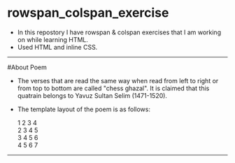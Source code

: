 ﻿# rowspan_colspan_exercise
- In this repostory I have rowspan & colspan exercises that I am working on while learning HTML.
- Used HTML and inline CSS.

<hr>

﻿#About Poem

- The verses that are read the same way when read from left to right or from top to bottom are called "chess ghazal". It is claimed that this quatrain belongs to Yavuz Sultan Selim (1471-1520).

- The template layout of the poem is as follows:

    1 2 3 4 <br>
    2 3 4 5 <br>
    3 4 5 6 <br>
    4 5 6 7 <br>
    
<hr>
    
    

